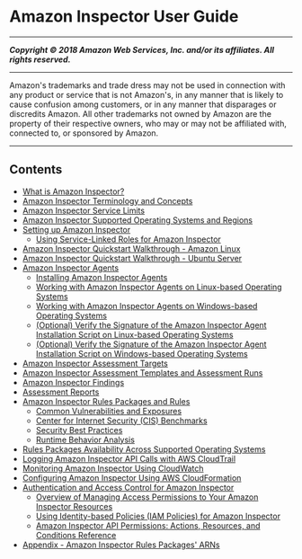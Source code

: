 # Amazon Inspector User Guide

-----
*****Copyright &copy; 2018 Amazon Web Services, Inc. and/or its affiliates. All rights reserved.*****

-----
Amazon's trademarks and trade dress may not be used in 
     connection with any product or service that is not Amazon's, 
     in any manner that is likely to cause confusion among customers, 
     or in any manner that disparages or discredits Amazon. All other 
     trademarks not owned by Amazon are the property of their respective
     owners, who may or may not be affiliated with, connected to, or 
     sponsored by Amazon.

-----
## Contents
+ [What is Amazon Inspector?](inspector_introduction.md)
+ [Amazon Inspector Terminology and Concepts](inspector_concepts.md)
+ [Amazon Inspector Service Limits](inspector_limits.md)
+ [Amazon Inspector Supported Operating Systems and Regions](inspector_supported_os_regions.md)
+ [Setting up Amazon Inspector](inspector_settingup.md)
   + [Using Service-Linked Roles for Amazon Inspector](inspector_slr.md)
+ [Amazon Inspector Quickstart Walkthrough - Amazon Linux](inspector_quickstart.md)
+ [Amazon Inspector Quickstart Walkthrough - Ubuntu Server](inspector_quickstart_ubuntu.md)
+ [Amazon Inspector Agents](inspector_agents.md)
   + [Installing Amazon Inspector Agents](inspector_installing-uninstalling-agents.md)
   + [Working with Amazon Inspector Agents on Linux-based Operating Systems](inspector_agents-on-linux.md)
   + [Working with Amazon Inspector Agents on Windows-based Operating Systems](inspector_agents-on-win.md)
   + [(Optional) Verify the Signature of the Amazon Inspector Agent Installation Script on Linux-based Operating Systems](inspector_verify-sig-agent-download-linux.md)
   + [(Optional) Verify the Signature of the Amazon Inspector Agent Installation Script on Windows-based Operating Systems](inspector_verify-sig-agent-download-win.md)
+ [Amazon Inspector Assessment Targets](inspector_applications.md)
+ [Amazon Inspector Assessment Templates and Assessment Runs](inspector_assessments.md)
+ [Amazon Inspector Findings](inspector_findings.md)
+ [Assessment Reports](inspector_reports.md)
+ [Amazon Inspector Rules Packages and Rules](inspector_rule-packages.md)
   + [Common Vulnerabilities and Exposures](inspector_cves.md)
   + [Center for Internet Security (CIS) Benchmarks](inspector_cis.md)
   + [Security Best Practices](inspector_security-best-practices.md)
   + [Runtime Behavior Analysis](inspector_runtime-behavior-analysis.md)
+ [Rules Packages Availability Across Supported Operating Systems](inspector_rule-packages_across_os.md)
+ [Logging Amazon Inspector API Calls with AWS CloudTrail](logging-using-cloudtrail.md)
+ [Monitoring Amazon Inspector Using CloudWatch](using-cloudwatch.md)
+ [Configuring Amazon Inspector Using AWS CloudFormation](inspector_cloudformation-integration.md)
+ [Authentication and Access Control for Amazon Inspector](inspector-auth-and-access-control.md)
   + [Overview of Managing Access Permissions to Your Amazon Inspector Resources](access-control-overview.md)
   + [Using Identity-based Policies (IAM Policies) for Amazon Inspector](access-control-identity-based.md)
   + [Amazon Inspector API Permissions: Actions, Resources, and Conditions Reference](inspector-api-permissions-ref.md)
+ [Appendix - Amazon Inspector Rules Packages' ARNs](inspector_rules-arns.md)